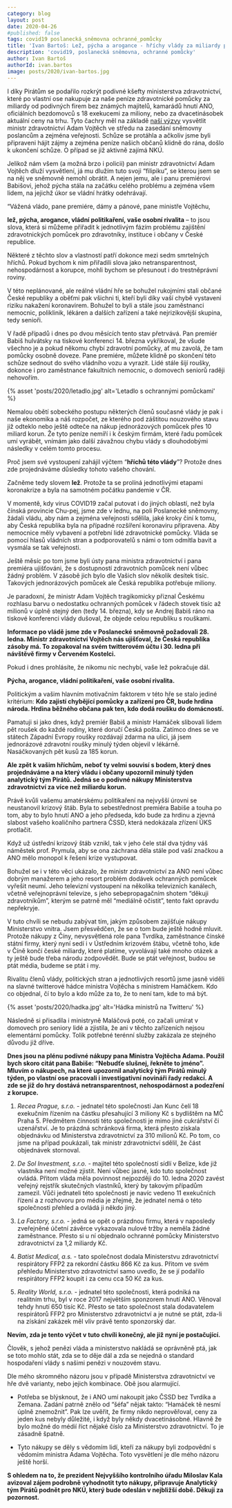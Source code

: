```yaml
---
category: blog
layout: post
date: 2020-04-26
#published: false
tags: covid19 poslanecká_sněmovna ochranné_pomůcky
title: 'Ivan Bartoš: Lež, pýcha a arogance - hříchy vlády za miliardy při nákupu zdravotních pomůcek, o nichž se nakonec ve Sněmovně nemluvilo'
description: 'covid19, poslanecká sněmovna, ochranné pomůcky'
author: Ivan Bartoš
authorId: ivan.bartos
image: posts/2020/ivan-bartos.jpg
---
```


I díky Pirátům se podařilo rozkrýt podivné kšefty ministerstva zdravotnictví, které po vlastní ose nakupuje za naše peníze zdravotnické pomůcky za miliardy od podivných firem bez známých majitelů, kamarádů hnutí ANO, oficiálních bezdomovců s 18 exekucemi za miliony, nebo za dvacetinásobek aktuální ceny na trhu. Tyto čachry měl na základě [naší výzvy](https://www.piratskelisty.cz/clanek-3093-vysvetlete-problematicke-nakupy-respiratoru-a-masek-interpeluje-predseda-piratu-bartos-ministra-zdravotnictvi?fbclid=IwAR1w974cfPwgJMpe4Qdv_B-UaAIWTkrI7anwy-cMn2134isQN0wbBBcMj8I) vysvětlit ministr zdravotnictví Adam Vojtěch ve středu na zasedání sněmovny poslancům a zejména veřejnosti. Schůze se protáhla a ačkoliv jsme byli připraveni hájit zájmy a zejména peníze našich občanů klidně do rána, došlo k ukončení schůze. O případ se již aktivně zajímá NKÚ.

Jelikož nám všem (a možná brzo i policii) pan ministr zdravotnictví Adam Vojtěch dluží vysvětlení, já mu dlužím tuto svoji “filipiku”, se kterou jsem se na něj ve sněmovně nemohl obrátit. A nejen jemu, ale i panu premiérovi Babišovi, jehož pýcha stála na začátku celého problému a zejména všem lidem, na jejichž úkor se vládní hrátky odehrávají.

“Vážená vládo, pane premiére, dámy a pánové, pane ministře Vojtěchu, 

**lež, pýcha, arogance, vládní politikaření, vaše osobní rivalita** – to jsou slova, která si můžeme přiřadit k jednotlivým fázím problému zajištění zdravotnických pomůcek pro zdravotníky, instituce i občany v České republice. 

Některé z těchto slov a vlastností patří dokonce mezi sedm smrtelných hříchů. Pokud bychom k nim přiřadili slova jako netransparentnost, nehospodárnost a korupce, mohli bychom se přesunout i do trestněprávní roviny.

V této neplánované, ale reálné vládní hře se bohužel rukojmími stali občané České republiky a oběťmi pak všichni ti, kteří byli díky vaší chybě vystaveni riziku nakažení koronavirem. Bohužel to byli a stále jsou zaměstnanci nemocnic, poliklinik, lékáren a dalších zařízení a také nejrizikovější skupina, tedy senioři. 

V řadě případů i dnes po dvou měsících tento stav přetrvává. Pan premiér Babiš hulvátsky na tiskové konferenci 14. března vykřikoval, že všude všechno je a pokud někomu chybí zdravotní pomůcky, ať mu zavolá, že tam pomůcky osobně doveze. Pane premiére, můžete klidně po skončení této schůze sednout do svého vládního vozu a vyrazit. Lidé stále šijí roušky, dokonce i pro zaměstnance fakultních nemocnic, o domovech seniorů raději nehovořím.

 {% asset 'posts/2020/letadlo.jpg' alt='Letadlo s ochrannými pomůckami' %}
 
 Nemalou obětí sobeckého postupu některých členů současné vlády je pak i naše ekonomika a náš rozpočet, ze kterého pod záštitou nouzového stavu již odteklo nebo ještě odteče na nákup jednorázových pomůcek přes 10 miliard korun. Že tyto peníze nemíří i k českým firmám, které řadu pomůcek umí vyrábět, vnímám jako další závažnou chybu vlády s dlouhodobými následky v celém tomto procesu.

Proč jsem své vystoupení zahájil výčtem “**hříchů této vlády**”? Protože dnes zde projednáváme důsledky tohoto vašeho chování.

Začněme tedy slovem **lež**. Protože ta se prolíná jednotlivými etapami koronakrize a byla na samotném počátku pandemie v ČR.

V momentě, kdy virus COVID19 začal putovat i do jiných oblastí, než byla čínská provincie Chu-pej, jsme zde v lednu, na poli Poslanecké sněmovny, žádali vládu, aby nám a zejména veřejnosti sdělila, jaké kroky činí k tomu, aby Česká republika byla na případné rozšíření koronaviru připravena. Aby nemocnice měly vybavení a potřební lidé zdravotnické pomůcky. Vláda se pomocí hlasů vládních stran a podporovatelů s námi o tom odmítla bavit a vysmála se tak veřejnosti. 

Ještě měsíc po tom jsme byli ústy pana ministra zdravotnictví i pana premiéra ujišťováni, že s dostupností zdravotních pomůcek není vůbec žádný problém. V zásobě jich bylo dle Vašich slov několik desítek tisíc. Takových jednorázových pomůcek ale Česká republika potřebuje miliony. 

Je paradoxní, že ministr Adam Vojtěch tragikomicky přiznal Českému rozhlasu barvu o nedostatku ochranných pomůcek v řádech stovek tisíc až milionů v úplně stejný den (tedy 14. března), kdy se Andrej Babiš ráno na tiskové konferenci vlády dušoval, že objede celou republiku s rouškami.  

**Informace po vládě jsme zde v Poslanecké sněmovně požadovali 28. ledna. Ministr zdravotnictví Vojtěch nás ujišťoval, že Česká republika zásoby má. To zopakoval na svém twitterovém účtu i 30. ledna při návštěvě firmy v Červeném Kostelci.**

Pokud i dnes prohlásíte, že nikomu nic nechybí, vaše lež pokračuje dál.

**Pýcha, arogance, vládní politikaření, vaše osobní rivalita.**

Politickým a vašim hlavním motivačním faktorem v této hře se stalo jediné kritérium: **Kdo zajistí chybějící pomůcky a zařízení pro ČR, bude hrdina národa. Hrdina běžného občana pak ten, kdo dodá roušku do domácností.**

Pamatuji si jako dnes, když premiér Babiš a ministr Hamáček slibovali lidem pět roušek do každé rodiny, které doručí Česká pošta. Zatímco dnes se ve státech Západní Evropy roušky rozdávají zdarma na ulici, já jsem jednorázové zdravotní roušky minulý týden objevil v lékárně. Nasáčkovaných pět kusů za 185 korun.

**Ale zpět k vašim hříchům, neboť ty velmi souvisí s bodem, který dnes projednáváme a na který vládu i občany upozornil minulý týden analytický tým Pirátů. Jedná se o podivné nákupy Ministerstva zdravotnictví za více než miliardu korun.**

Právě kvůli vašemu amatérskému politikaření na nejvyšší úrovni se neustanovil krizový štáb. Byla to sebestřednost premiéra Babiše a touha po tom, aby to bylo hnutí ANO a jeho předseda, kdo bude za hrdinu a zjevná slabost vašeho koaličního partnera ČSSD, která nedokázala zřízení ÚKS protlačit.

Když už ústřední krizový štáb vznikl, tak v jeho čele stál dva týdny váš náměstek prof. Prymula, aby se ona záchrana děla stále pod vaší značkou a ANO mělo monopol k řešení krize vystupovat.

Bohužel se i v této věci ukázalo, že ministr zdravotnictví za ANO není vůbec dobrým manažerem a jeho resort problém dodávek ochranných pomůcek vyřešit neumí. Jeho televizní vystoupení na několika televizních kanálech, včetně veřejnoprávní televize, s jeho sebepropagačním shotem “děkuji zdravotníkům”, kterým se patrně měl “mediálně očistit”, tento fakt opravdu nepřekryje.

V tuto chvíli se nebudu zabývat tím, jakým způsobem zajišťuje nákupy Ministerstvo vnitra. Jsem přesvědčen, že se o tom bude ještě hodně mluvit. Protože nákupy z Číny, nevysvětlená role pana Tvrdíka, zaměstnance čínské státní firmy, který nyní sedí i v Ústředním krizovém štábu, včetně toho, kde v Číně končí české miliardy, které platíme, vyvolávají také mnoho otázek a ty ještě bude třeba národu zodpovědět. Bude se ptát veřejnost, budou se ptát média, budeme se ptát i my. 

Rivalitu členů vlády, politických stran a jednotlivých resortů jsme jasně viděli na slavné twitterové hádce ministra Vojtěcha s ministrem Hamáčkem. Kdo co objednal, čí to bylo a kdo může za to, že to není tam, kde to má být. 

 {% asset 'posts/2020/hadka.jpg' alt='Hádka ministrů na Twitteru' %}

Následně si přisadila i ministryně Maláčová poté, co začali umírat v domovech pro seniory lidé a zjistila, že ani v těchto zařízeních nejsou elementární pomůcky. Tolik potřebné terénní služby zakázala ze stejného důvodu již dříve.

**Dnes jsou na plénu podivné nákupy pana Ministra Vojtěcha Adama. Použil bych skoro citát pana Babiše: “Nebudťe slušnej,  řekněte to jméno”. Mluvím o nákupech, na které upozornil analytický tým Pirátů minulý týden, po vlastní ose pracovali i investigativní novináři řady redakcí. A zde se již do hry dostává netransparentnost, nehospodárnost a podezření z korupce.**

1. *Recea Prague, s.r.o.* - jednatel této společnosti Jan Kunc čelí 18 exekučním řízením na částku přesahující 3 miliony Kč s bydlištěm na MČ Praha 5. Předmětem činnosti této společnosti je mimo jiné cukrářství či uzenářství. Je to prázdná schránková firma, která přesto získala objednávku od Ministerstva zdravotnictví za 310 milionů Kč. Po tom, co jsme na případ poukázali, tak ministr zdravotnictví sdělil, že část objednávek stornoval. 

2. *De Sol Investment, s.r.o.* - majitel této společností sídlí v Belize, kde již vlastníka není možné zjistit. Není vůbec jasné, kdo tuto společnost ovládá. Přitom vláda měla povinnost nejpozději do 10. ledna 2020 zavést veřejný rejstřík skutečných vlastníků, který by takovým případům zamezil. Vůči jednateli této společnosti je navíc vedeno 11 exekučních řízení a z rozhovoru pro média je zřejmé, že jednatel nemá o této společnosti přehled a ovládá ji někdo jiný. 

3. *La Factory, s.r.o.* - jedná se opět o prázdnou firmu, která v naposledy zveřejněné účetní závěrce vykazovala nulové tržby a neměla žádné zaměstnance. Přesto si u ní objednalo ochranné pomůcky Ministerstvo zdravotnictví za 1,2 miliardy Kč. 

4. *Batist Medical, a.s.* - tato společnost dodala Ministerstvu zdravotnictví respirátory FFP2 za rekordní částku 866 Kč za kus. Přitom ve svém přehledu Ministerstvo zdravotnictví samo uvedlo, že se jí podařilo respirátory FFP2 koupit i za cenu cca 50 Kč za kus.

5. *Reality World, s.r.o.* - jednatel této společnosti, která podniká na realitním trhu, byl v roce 2017 největším sponzorem hnutí ANO. Věnoval tehdy hnutí 650 tisíc Kč. Přesto se tato společnost stala dodavatelem respirátorů FFP2 pro Ministerstvo zdravotnictví a je nutné se ptát, zda-li na získání zakázek měl vliv právě tento sponzorský dar. 

**Nevím, zda je tento výčet v tuto chvíli konečný, ale již nyní je postačující.** 

Člověk, s jehož penězi vláda a ministerstvo nakládá se oprávněně ptá, jak se toto mohlo stát, zda se to děje dál a zda se nejedná o standard hospodaření vlády s našimi penězi v nouzovém stavu. 

Dle mého skromného názoru jsou v případě Ministerstva zdravotnictví ve hře dvě varianty, nebo jejich kombinace. Obě jsou alarmující.

* Potřeba se blýsknout, že i ANO umí nakoupit jako ČSSD bez Tvrdíka a Zemana. Zadání patrně znělo od “šéfa” nějak takto: “Hamáček tě nesmí úplně znemožnit”. Pak lze uvěřit, že firmy nikdo neprověřoval, ceny za jeden kus nebyly důležité, i když byly někdy dvacetinásobné. Hlavně že bylo možné do médií říct nějaké číslo za Ministerstvo zdravotnictví. To je zásadně špatně.

* Tyto nákupy se děly s vědomím lidí, kteří za nákupy byli zodpovědní s vědomím ministra Adama Vojtěcha. Toto vysvětlení je dle mého názoru ještě horší.

**S ohledem na to, že prezident Nejvyššího kontrolního úřadu Miloslav Kala avizoval zájem podrobně vyhodnotit tyto nákupy, připravuje Analytický tým Pirátů podnět pro NKÚ, který bude odeslán v nejbližší době. Děkuji za pozornost.**


